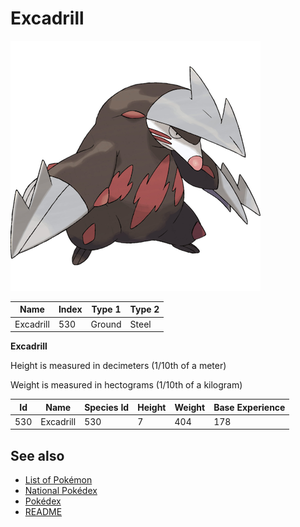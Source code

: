 # Excadrill


![Excadrill](images/530.png)

| **Name** | **Index** | **Type 1** | **Type 2** |
|----|----|----|----|
| Excadrill | 530 | Ground | Steel  |

**Excadrill** 


Height is measured in decimeters (1/10th of a meter)

Weight is measured in hectograms (1/10th of a kilogram)

| **Id** | **Name** | **Species Id** | **Height** | **Weight** | **Base Experience** |
|--------|----------|----------------|------------|------------|---------------------|
| 530 | Excadrill | 530 | 7 | 404 | 178 |


## See also

- [List of Pokémon](../pokemon.md)
- [National Pokédex](../national_pokedex.md)
- [Pokédex](../pokedex.md)
- [README](../README.md)
